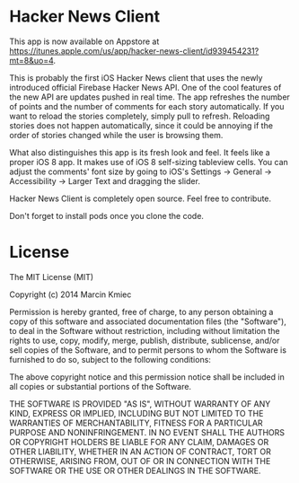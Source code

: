 Hacker News Client 
===========

This app is now available on Appstore at https://itunes.apple.com/us/app/hacker-news-client/id939454231?mt=8&uo=4.

This is probably the first iOS Hacker News client that uses the newly introduced official Firebase Hacker News API. One of the cool features of the new API are updates pushed in real time. The app refreshes the number of points and the number of comments for each story automatically. If you want to reload the stories completely, simply pull to refresh. Reloading stories does not happen automatically, since it could be annoying if the order of stories changed while the user is browsing them. 

What also distinguishes this app is its fresh look and feel. It feels like a proper iOS 8 app. It makes use of iOS 8 self-sizing tableview cells. You can adjust the comments' font size by going to iOS's Settings -> General -> Accessibility -> Larger Text and dragging the slider. 

Hacker News Client is completely open source. Feel free to contribute. 

Don't forget to install pods once you clone the code. 

License
===========

The MIT License (MIT)

Copyright (c) 2014 Marcin Kmiec

Permission is hereby granted, free of charge, to any person obtaining a copy
of this software and associated documentation files (the "Software"), to deal
in the Software without restriction, including without limitation the rights
to use, copy, modify, merge, publish, distribute, sublicense, and/or sell
copies of the Software, and to permit persons to whom the Software is
furnished to do so, subject to the following conditions:

The above copyright notice and this permission notice shall be included in all
copies or substantial portions of the Software.

THE SOFTWARE IS PROVIDED "AS IS", WITHOUT WARRANTY OF ANY KIND, EXPRESS OR
IMPLIED, INCLUDING BUT NOT LIMITED TO THE WARRANTIES OF MERCHANTABILITY,
FITNESS FOR A PARTICULAR PURPOSE AND NONINFRINGEMENT. IN NO EVENT SHALL THE
AUTHORS OR COPYRIGHT HOLDERS BE LIABLE FOR ANY CLAIM, DAMAGES OR OTHER
LIABILITY, WHETHER IN AN ACTION OF CONTRACT, TORT OR OTHERWISE, ARISING FROM,
OUT OF OR IN CONNECTION WITH THE SOFTWARE OR THE USE OR OTHER DEALINGS IN THE
SOFTWARE.
